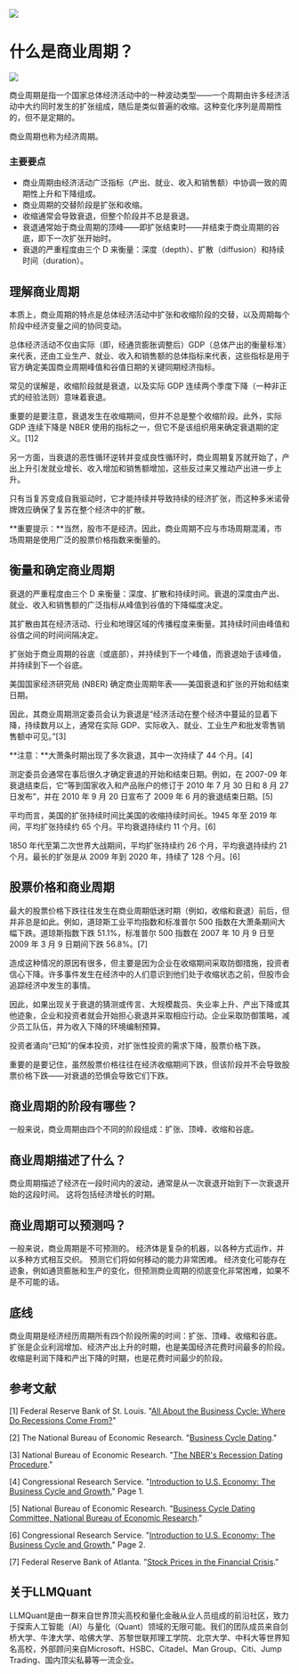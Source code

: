 ![](https://fastly.jsdelivr.net/gh/bucketio/img11@main/2024/10/21/1729466068183-23134fce-3131-4262-b18c-f378d71af4f6.gif)
# 什么是商业周期？

![](https://fastly.jsdelivr.net/gh/bucketio/img9@main/2024/10/20/1729465031968-b3c8959e-1d37-4b8a-91b1-b0b0dfe25143.png)

商业周期是指一个国家总体经济活动中的一种波动类型——一个周期由许多经济活动中大约同时发生的扩张组成，随后是类似普遍的收缩。这种变化序列是周期性的，但不是定期的。

商业周期也称为经济周期。

### 主要要点

- 商业周期由经济活动广泛指标（产出、就业、收入和销售额）中协调一致的周期性上升和下降组成。
- 商业周期的交替阶段是扩张和收缩。
- 收缩通常会导致衰退，但整个阶段并不总是衰退。
- 衰退通常始于商业周期的顶峰——即扩张结束时——并结束于商业周期的谷底，即下一次扩张开始时。
- 衰退的严重程度由三个 D 来衡量：深度（depth）、扩散（diffusion）和持续时间（duration）。

## 理解商业周期

本质上，商业周期的特点是总体经济活动中扩张和收缩阶段的交替，以及周期每个阶段中经济变量之间的协同变动。

总体经济活动不仅由实际（即，经通货膨胀调整后）GDP（总体产出的衡量标准）来代表，还由工业生产、就业、收入和销售额的总体指标来代表，这些指标是用于官方确定美国商业周期峰值和谷值日期的关键同期经济指标。

常见的误解是，收缩阶段就是衰退，以及实际 GDP 连续两个季度下降（一种非正式的经验法则）意味着衰退。

重要的是要注意，衰退发生在收缩期间，但并不总是整个收缩阶段。此外，实际 GDP 连续下降是 NBER 使用的指标之一，但它不是该组织用来确定衰退期的定义。[1]2

另一方面，当衰退的恶性循环逆转并变成良性循环时，商业周期复苏就开始了，产出上升引发就业增长、收入增加和销售额增加，这些反过来又推动产出进一步上升。

只有当复苏变成自我驱动时，它才能持续并导致持续的经济扩张，而这种多米诺骨牌效应确保了复苏在整个经济中的扩散。

**重要提示：**当然，股市不是经济。因此，商业周期不应与市场周期混淆，市场周期是使用广泛的股票价格指数来衡量的。

## 衡量和确定商业周期

衰退的严重程度由三个 D 来衡量：深度、扩散和持续时间。衰退的深度由产出、就业、收入和销售额的广泛指标从峰值到谷值的下降幅度决定。

其扩散由其在经济活动、行业和地理区域的传播程度来衡量。其持续时间由峰值和谷值之间的时间间隔决定。

扩张始于商业周期的谷底（或底部），并持续到下一个峰值，而衰退始于该峰值，并持续到下一个谷底。

美国国家经济研究局 (NBER) 确定商业周期年表——美国衰退和扩张的开始和结束日期。

因此，其商业周期测定委员会认为衰退是“经济活动在整个经济中蔓延的显着下降，持续数月以上，通常在实际 GDP、实际收入、就业、工业生产和批发零售销售额中可见。”[3]

**注意：**大萧条时期出现了多次衰退，其中一次持续了 44 个月。[4]

测定委员会通常在事后很久才确定衰退的开始和结束日期。例如，在 2007-09 年衰退结束后，它“等到国家收入和产品账户的修订于 2010 年 7 月 30 日和 8 月 27 日发布”，并在 2010 年 9 月 20 日宣布了 2009 年 6 月的衰退结束日期。[5]

平均而言，美国的扩张持续时间比美国的收缩持续时间长。1945 年至 2019 年间，平均扩张持续约 65 个月。平均衰退持续约 11 个月。[6]

1850 年代至第二次世界大战期间，平均扩张持续约 26 个月，平均衰退持续约 21 个月。最长的扩张是从 2009 年到 2020 年，持续了 128 个月。[6]

## 股票价格和商业周期

最大的股票价格下跌往往发生在商业周期低迷时期（例如，收缩和衰退）前后，但并非总是如此。例如，道琼斯工业平均指数和标准普尔 500 指数在大萧条期间大幅下跌。道琼斯指数下跌 51.1%，标准普尔 500 指数在 2007 年 10 月 9 日至 2009 年 3 月 9 日期间下跌 56.8%。[7]

造成这种情况的原因有很多，但主要是因为企业在收缩期间采取防御措施，投资者信心下降。许多事件发生在经济中的人们意识到他们处于收缩状态之前，但股市会追踪经济中发生的事情。

因此，如果出现关于衰退的猜测或传言、大规模裁员、失业率上升、产出下降或其他迹象，企业和投资者就会开始担心衰退并采取相应行动。企业采取防御策略，减少员工队伍，并为收入下降的环境编制预算。

投资者涌向“已知”的保本投资，对扩张性投资的需求下降，股票价格下跌。

重要的是要记住，虽然股票价格往往在经济收缩期间下跌，但该阶段并不会导致股票价格下跌——对衰退的恐惧会导致它们下跌。

## 商业周期的阶段有哪些？

一般来说，商业周期由四个不同的阶段组成：扩张、顶峰、收缩和谷底。

## 商业周期描述了什么？

商业周期描述了经济在一段时间内的波动，通常是从一次衰退开始到下一次衰退开始的这段时间。 这将包括经济增长的时期。

## 商业周期可以预测吗？

一般来说，商业周期是不可预测的。 经济体是复杂的机器，以各种方式运作，并以多种方式相互交织。 预测它们将如何移动的能力非常困难。 经济变化可能存在迹象，例如通货膨胀和生产的变化，但预测商业周期的彻底变化非常困难，如果不是不可能的话。

## 底线

商业周期是经济经历周期所有四个阶段所需的时间：扩张、顶峰、收缩和谷底。 扩张是企业利润增加、经济产出上升的时期，也是美国经济花费时间最多的阶段。 收缩是利润下降和产出下降的时期，也是花费时间最少的阶段。

## 参考文献

[1] Federal Reserve Bank of St. Louis. "[All About the Business Cycle: Where Do Recessions Come From?](https://research.stlouisfed.org/publications/page1-econ/2023/03/01/all-about-the-business-cycle-where-do-recessions-come-from)"

[2] The National Bureau of Economic Research. "[Business Cycle Dating](https://www.nber.org/research/business-cycle-dating)."

[3] National Bureau of Economic Research. "[The NBER's Recession Dating Procedure](https://www.nber.org/cycles/jan08bcdc_memo.html)."

[4] Congressional Research Service. "[Introduction to U.S. Economy: The Business Cycle and Growth](https://sgp.fas.org/crs/misc/IF10411.pdf)," Page 1.

[5] National Bureau of Economic Research. "[Business Cycle Dating Committee, National Bureau of Economic Research](https://www.nber.org/cycles/sept2010.html)."

[6] Congressional Research Service. "[Introduction to U.S. Economy: The Business Cycle and Growth](https://sgp.fas.org/crs/misc/IF10411.pdf)," Page 2.

[7] Federal Reserve Bank of Atlanta. "[Stock Prices in the Financial Crisis](https://www.atlantafed.org/cenfis/publications/notesfromthevault/0909)."

## 关于LLMQuant
LLMQuant是由一群来自世界顶尖高校和量化金融从业人员组成的前沿社区，致力于探索人工智能（AI）与量化（Quant）领域的无限可能。我们的团队成员来自剑桥大学、牛津大学、哈佛大学、苏黎世联邦理工学院、北京大学、中科大等世界知名高校，外部顾问来自Microsoft、HSBC、Citadel、Man Group、Citi、Jump Trading、国内顶尖私募等一流企业。